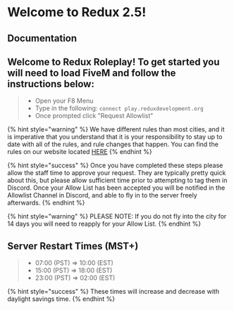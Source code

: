 # Welcome to Redux 2.5!

## Documentation

## Welcome to Redux Roleplay! To get started you will need to load FiveM and follow the instructions below:

> * Open your F8 Menu
> * Type in the following: `connect play.reduxdevelopment.org`
> * Once prompted click "Request Allowlist"

{% hint style="warning" %}
We have different rules than most cities, and it is imperative that you understand that it is your responsibility to stay up to date with all of the rules, and rule changes that happen. You can find the rules on our website located [HERE](https://roleplay.reduxdevelopment.org)
{% endhint %}

{% hint style="success" %}
Once you have completed these steps please allow the staff time to approve your request. They are typically pretty quick about this, but please allow sufficient time prior to attempting to tag them in Discord. Once your Allow List has been accepted you will be notified in the Allowlist Channel in Discord, and able to fly in to the server freely afterwards.
{% endhint %}

{% hint style="warning" %}
PLEASE NOTE: If you do not fly into the city for 14 days you will need to reapply for your Allow List.
{% endhint %}

## Server Restart Times (MST+)

> * 07:00 (PST) => 10:00 (EST)
> * 15:00 (PST) => 18:00 (EST)
> * 23:00 (PST) => 02:00 (EST)

{% hint style="success" %} 
These times will increase and decrease with daylight savings time. 
{% endhint %}

